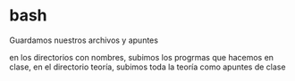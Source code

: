 # bash
Guardamos nuestros archivos y apuntes

en los directorios con nombres, subimos los progrmas que hacemos en clase, en el directorio teoría, subimos toda la teoría como apuntes de clase
